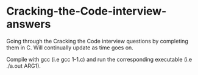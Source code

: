 # Cracking-the-Code-interview-answers
Going through the Cracking the Code interview questions by completing them in C. Will continually update as time goes on.

Compile with gcc (i.e gcc 1-1.c) and run the corresponding executable (i.e ./a.out ARG1).
